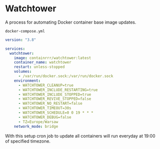 # Watchtower
A process for automating Docker container base image updates.

``docker-compose.yml``
```yaml
version: "3.8"

services:
  watchtower:
    image: containrrr/watchtower:latest
    container_name: watchtower
    restart: unless-stopped
    volumes:
      - /var/run/docker.sock:/var/run/docker.sock
    environment:
      - WATCHTOWER_CLEANUP=true
      - WATCHTOWER_INCLUDE_RESTARTING=true
      - WATCHTOWER_INCLUDE_STOPPED=true
      - WATCHTOWER_REVIVE_STOPPED=false
      - WATCHTOWER_NO_RESTART=false
      - WATCHTOWER_TIMEOUT=30s
      - WATCHTOWER_SCHEDULE=0 0 19 * * *
      - WATCHTOWER_DEBUG=false
      - TZ=Europe/Warsaw
    network_mode: bridge
```

With this setup cron job to update all containers will run everyday at 19:00 of specified timezone.